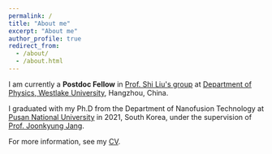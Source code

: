 ```yaml
---
permalink: /
title: "About me"
excerpt: "About me"
author_profile: true
redirect_from: 
  - /about/
  - /about.html
---
```


I am currently a **Postdoc Fellow** in [Prof. Shi Liu's group](https://liutheory.westlake.edu.cn/) at [Department of Physics, Westlake University](https://www.westlake.edu.cn/), Hangzhou, China.

I graduated with my Ph.D from the Department of Nanofusion Technology at [Pusan National University](https://www.pusan.ac.kr/) in 2021, South Korea, under the supervision of [Prof. Joonkyung Jang](https://nanochem.pusan.ac.kr/).
 
For more information, see my [CV](http://liyibaipnu.github.io/files/Liyi_CV_en.pdf).


